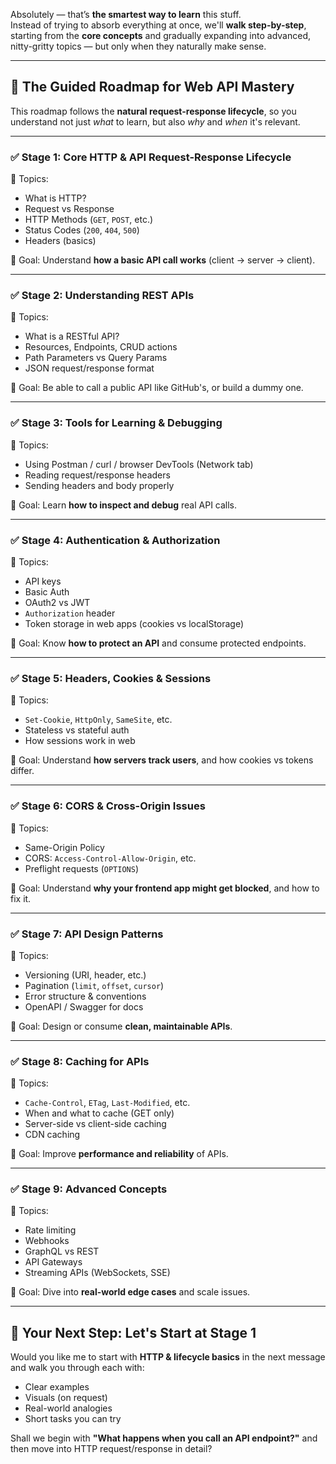 Absolutely — that’s **the smartest way to learn** this stuff.  
Instead of trying to absorb everything at once, we'll **walk step-by-step**, starting from the **core concepts** and gradually expanding into advanced, nitty-gritty topics — but only when they naturally make sense.

---

## 🧭 **The Guided Roadmap for Web API Mastery**

This roadmap follows the **natural request-response lifecycle**, so you understand not just *what* to learn, but also *why* and *when* it's relevant.

---

### ✅ Stage 1: **Core HTTP & API Request-Response Lifecycle**

🔹 Topics:
- What is HTTP?
- Request vs Response
- HTTP Methods (`GET`, `POST`, etc.)
- Status Codes (`200`, `404`, `500`)
- Headers (basics)

🔸 Goal: Understand **how a basic API call works** (client → server → client).

---

### ✅ Stage 2: **Understanding REST APIs**

🔹 Topics:
- What is a RESTful API?
- Resources, Endpoints, CRUD actions
- Path Parameters vs Query Params
- JSON request/response format

🔸 Goal: Be able to call a public API like GitHub's, or build a dummy one.

---

### ✅ Stage 3: **Tools for Learning & Debugging**

🔹 Topics:
- Using Postman / curl / browser DevTools (Network tab)
- Reading request/response headers
- Sending headers and body properly

🔸 Goal: Learn **how to inspect and debug** real API calls.

---

### ✅ Stage 4: **Authentication & Authorization**

🔹 Topics:
- API keys
- Basic Auth
- OAuth2 vs JWT
- `Authorization` header
- Token storage in web apps (cookies vs localStorage)

🔸 Goal: Know **how to protect an API** and consume protected endpoints.

---

### ✅ Stage 5: **Headers, Cookies & Sessions**

🔹 Topics:
- `Set-Cookie`, `HttpOnly`, `SameSite`, etc.
- Stateless vs stateful auth
- How sessions work in web

🔸 Goal: Understand **how servers track users**, and how cookies vs tokens differ.

---

### ✅ Stage 6: **CORS & Cross-Origin Issues**

🔹 Topics:
- Same-Origin Policy
- CORS: `Access-Control-Allow-Origin`, etc.
- Preflight requests (`OPTIONS`)

🔸 Goal: Understand **why your frontend app might get blocked**, and how to fix it.

---

### ✅ Stage 7: **API Design Patterns**

🔹 Topics:
- Versioning (URI, header, etc.)
- Pagination (`limit`, `offset`, `cursor`)
- Error structure & conventions
- OpenAPI / Swagger for docs

🔸 Goal: Design or consume **clean, maintainable APIs**.

---

### ✅ Stage 8: **Caching for APIs**

🔹 Topics:
- `Cache-Control`, `ETag`, `Last-Modified`, etc.
- When and what to cache (GET only)
- Server-side vs client-side caching
- CDN caching

🔸 Goal: Improve **performance and reliability** of APIs.

---

### ✅ Stage 9: **Advanced Concepts**

🔹 Topics:
- Rate limiting
- Webhooks
- GraphQL vs REST
- API Gateways
- Streaming APIs (WebSockets, SSE)

🔸 Goal: Dive into **real-world edge cases** and scale issues.

---

## 🧠 Your Next Step: Let's Start at Stage 1

Would you like me to start with **HTTP & lifecycle basics** in the next message and walk you through each with:
- Clear examples
- Visuals (on request)
- Real-world analogies
- Short tasks you can try

Shall we begin with **"What happens when you call an API endpoint?"** and then move into HTTP request/response in detail?